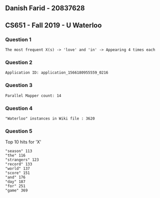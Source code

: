 ## Danish Farid - 20837628

## CS651 - Fall 2019 - U Waterloo

### Question 1 

    The most frequent X(s) -> 'love' and 'in' -> Appearing 4 times each

### Question 2

    Application ID: application_1566180955559_0216

### Question 3

    Parallel Mapper count: 14

### Question 4

    "Waterloo" instances in Wiki file : 3620

### Question 5

Top 10 hits for 'X'

    "season" 113
    "the" 116
    "strangers" 123
    "record" 133
    "world" 137
    "score" 151
    "and" 176
    "day" 187
    "for" 251
    "game" 369






